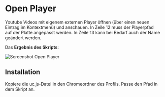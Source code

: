 # Open Player
Youtube Videos mit eigenem externen Player öffnen (über einen neuen Eintrag im Kontextmenü) und anschauen. In Zeile 12 muss 
der Playerpfad auf der Platte angepasst werden. In Zeile 13 kann bei Bedarf auch der Name geändert werden.

Das **Ergebnis des Skripts**:

![Screenshot Open Player](https://github.com/ardiman/userChrome.js/raw/master/openplayer/scr_openplayer.png)

## Installation
Kopiere die uc.js-Datei in den Chromeordner des Profils. Passe den Pfad in dem Skript an.
